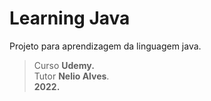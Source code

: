 # Learning Java

Projeto para aprendizagem da linguagem java.

> Curso **Udemy.**  
> Tutor **Nelio Alves**.  
> **2022.** 
